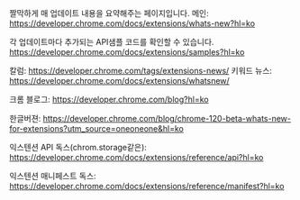 짤막하게 매 업데이트 내용을 요약해주는 페이지입니다.
메인: <https://developer.chrome.com/docs/extensions/whats-new?hl=ko>

각 업데이트마다 추가되는 API샘플 코드를 확인할 수 있습니다.
<https://developer.chrome.com/docs/extensions/samples?hl=ko>

칼럼: <https://developer.chrome.com/tags/extensions-news/>
키워드 뉴스: <https://developer.chrome.com/docs/extensions/whatsnew/>

크롬 블로그: <https://developer.chrome.com/blog?hl=ko>

한글버젼: <https://developer.chrome.com/blog/chrome-120-beta-whats-new-for-extensions?utm_source=oneoneone&hl=ko>

익스텐션 API 독스(chrom.storage같은): <https://developer.chrome.com/docs/extensions/reference/api?hl=ko>

익스텐션 매니페스트 독스: <https://developer.chrome.com/docs/extensions/reference/manifest?hl=ko>
